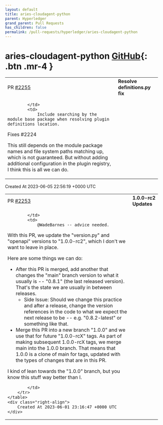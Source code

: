 ```yaml
---
layout: default
title: aries-cloudagent-python
parent: Hyperledger
grand_parent: Pull Requests
has_children: false
permalink: /pull-requests/hyperledger/aries-cloudagent-python
---
```


# aries-cloudagent-python <span class="fs-3 right-align">[GitHub](https://github.com/hyperledger/aries-cloudagent-python){: .btn .mr-4 }</span>


<div>
    <table>
        <tr>
            <td>
                PR <a href="https://github.com/hyperledger/aries-cloudagent-python/pull/2255" class=".btn">#2255</a>
            </td>
            <td>
                <b>
                    Resolve definitions.py fix
                </b>
            </td>
        </tr>
        <tr>
            <td>
                
            </td>
            <td>
                Include searching by the module base package when resolving plugin definitions location.

Fixes #2224 

This still depends on the module package names and file system paths matching up, which is not guaranteed. But without adding additional configuration in the plugin registry, I think this is all we can do.
            </td>
        </tr>
    </table>
    <div class="right-align">
        Created At 2023-06-05 22:56:19 +0000 UTC
    </div>
</div>

<div>
    <table>
        <tr>
            <td>
                PR <a href="https://github.com/hyperledger/aries-cloudagent-python/pull/2253" class=".btn">#2253</a>
            </td>
            <td>
                <b>
                    1.0.0-rc2 Updates
                </b>
            </td>
        </tr>
        <tr>
            <td>
                
            </td>
            <td>
                @WadeBarnes -- advice needed.

With this PR, we update the "version.py" and "openapi" versions to "1.0.0-rc2", which I don't we want to leave in place.

Here are some things we can do:

- After this PR is merged, add another that changes the "main" branch version to what it usually is -- "0.8.1" (the last released version).  That's the state we are usually in between releases.
   - Side Issue: Should we change this practice and after a release, change the version references in the code to what we expect the next release to be -- e.g. "0.8.2-latest" or something like that.
- Merge this PR into a new branch "1.0.0" and we use that for future "1.0.0-rcX" tags.  As part of making subsequent 1.0.0-rcX tags, we merge main into the 1.0.0 branch.  That means that 1.0.0 is a clone of main for tags, updated with the types of changes that are in this PR.

I kind of lean towards the "1.0.0" branch, but you know this stuff way better than I.


            </td>
        </tr>
    </table>
    <div class="right-align">
        Created At 2023-06-01 23:16:47 +0000 UTC
    </div>
</div>

